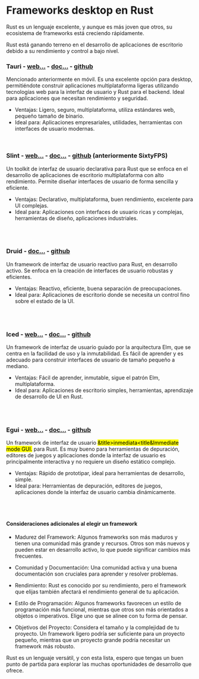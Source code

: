 # Frameworks desktop en Rust

Rust es un lenguaje excelente, y aunque es más joven que otros, su ecosistema de frameworks está creciendo rápidamente.

Rust está ganando terreno en el desarrollo de aplicaciones de escritorio debido a su rendimiento y control a bajo nivel.

### Tauri - [web...](https://tauri.app/) - [doc...](https://tauri.app/v1/references/api/js/) - [github](https://github.com/tauri-apps/tauri)
Mencionado anteriormente en móvil. Es una excelente opción para desktop, permitiéndote construir aplicaciones multiplataforma ligeras utilizando tecnologías web para la interfaz de usuario y Rust para el backend. Ideal para aplicaciones que necesitan rendimiento y seguridad.
   * Ventajas: Ligero, seguro, multiplataforma, utiliza estándares web, pequeño tamaño de binario.
   * Ideal para: Aplicaciones empresariales, utilidades, herramientas con interfaces de usuario modernas.

<br />

### Slint - [web...](https://slint.dev/) - [doc...](https://slint.dev/docs/getting_started/overview) - [github](https://github.com/slint-ui/slint) (anteriormente SixtyFPS)
Un toolkit de interfaz de usuario declarativa para Rust que se enfoca en el desarrollo de aplicaciones de escritorio multiplataforma con alto rendimiento. Permite diseñar interfaces de usuario de forma sencilla y eficiente.
   * Ventajas: Declarativo, multiplataforma, buen rendimiento, excelente para UI complejas.
   * Ideal para: Aplicaciones con interfaces de usuario ricas y complejas, herramientas de diseño, aplicaciones industriales.

<br />
<br />

### Druid - [doc...](https://docs.rs/druid/latest/druid/) - [github](https://github.com/linebender/druid)
Un framework de interfaz de usuario reactivo para Rust, en desarrollo activo. Se enfoca en la creación de interfaces de usuario robustas y eficientes.
   * Ventajas: Reactivo, eficiente, buena separación de preocupaciones.
   * Ideal para: Aplicaciones de escritorio donde se necesita un control fino sobre el estado de la UI.

<br />
<br />

### Iced - [web...](https://iced.rs/) - [doc...](https://docs.rs/iced/latest/iced/) - [github](https://github.com/iced-rs/iced)
Un framework de interfaz de usuario guiado por la arquitectura Elm, que se centra en la facilidad de uso y la inmutabilidad. Es fácil de aprender y es adecuado para construir interfaces de usuario de tamaño pequeño a mediano.
   * Ventajas: Fácil de aprender, inmutable, sigue el patrón Elm, multiplataforma.
   * Ideal para: Aplicaciones de escritorio simples, herramientas, aprendizaje de desarrollo de UI en Rust.

<br />
<br />

### Egui - [web...](https://www.egui.rs/) - [doc...](https://docs.rs/egui/latest/egui/) - [github](https://github.com/emilk/egui)
Un framework de interfaz de usuario <mark>&title>inmediata<title&Immediate mode GUI.</mark> para Rust. Es muy bueno para herramientas de depuración, editores de juegos y aplicaciones donde la interfaz de usuario es principalmente interactiva y no requiere un diseño estático complejo.
   * Ventajas: Rápido de prototipar, ideal para herramientas de desarrollo, simple.
   * Ideal para: Herramientas de depuración, editores de juegos, aplicaciones donde la interfaz de usuario cambia dinámicamente.

<br />
<br />

#### Consideraciones adicionales al elegir un framework

 * Madurez del Framework: Algunos frameworks son más maduros y tienen una comunidad más grande y recursos. Otros son más nuevos y pueden estar en desarrollo activo, lo que puede significar cambios más frecuentes.

 * Comunidad y Documentación: Una comunidad activa y una buena documentación son cruciales para aprender y resolver problemas.

 * Rendimiento: Rust es conocido por su rendimiento, pero el framework que elijas también afectará el rendimiento general de tu aplicación.

 * Estilo de Programación: Algunos frameworks favorecen un estilo de programación más funcional, mientras que otros son más orientados a objetos o imperativos. Elige uno que se alinee con tu forma de pensar.

 * Objetivos del Proyecto: Considera el tamaño y la complejidad de tu proyecto. Un framework ligero podría ser suficiente para un proyecto pequeño, mientras que un proyecto grande podría necesitar un framework más robusto.

Rust es un lenguaje versátil, y con esta lista, espero que tengas un buen punto de partida para explorar las muchas oportunidades de desarrollo que
ofrece.